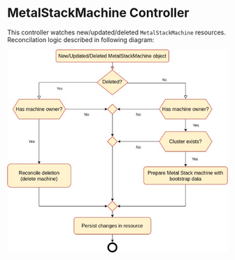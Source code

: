 # MetalStackMachine Controller

This controller watches new/updated/deleted `MetalStackMachine` resources. Reconcilation logic described in following diagram:

![MetalStackMachine controller diagram](images/MetalStackMachineController.jpg)
